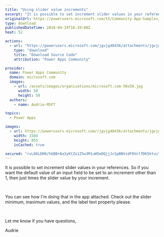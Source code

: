 ```yaml
---
title: "Using slider value increments"
excerpt: "It is possible to set increment slider values in your references. So if you want the default value of an input field to be set to an increment other"
originalUrl: https://powerusers.microsoft.com/t5/Community-App-Samples/Using-slider-value-increments/td-p/109881
type: download
publishedDateTime: 2018-04-24T16:39:00Z
heat: 52

actions:
  - url: "https://powerusers.microsoft.com/jgvjg48436/attachments/jgvjg48436/AppFeedbackGallery/23/1/Slider%20Increment%20App.msapp"
    type: "download"
    title: "Download Source Code"
    attribution: "Power Apps Community"

provider:
  name: Power Apps Community
  domain: microsoft.com
  images:
    - url: /assets/images/organizations/microsoft.com-50x50.jpg
      width: 50
      height: 50
  authors:
    - name: Audrie-MSFT

topics:
  - Power Apps

images:
  - url: https://powerusers.microsoft.com//jgvjg48436/attachments/jgvjg48436/AppFeedbackGallery/23/4/sliderincrements.PNG
    width: 1584
    height: 855
    isCached: true

secured: "rvL06LDN9/hGBB+Aa3yKtZo1ZSw3M1uW5mOQjjJcSpBNVzdF0VnlfDK5ktusYWAMtQ7dIvKdTw2Kiay9WIUn9RmSvZ9OiD6srmAYfeoVJlTkhErJVxb+HvnsV7dSJ9J+1fZq2JOMdBgcQwVP2ESpCwX22gTTeaDu2a1zRhEJ4bMe+C880KtYroxz2+4V/d3Y1hNcifY8NrqxcnM76shslbMT8a4fvxMUhuyN0lPidfiuKxsGNgNehjsC0jM1dJNTDCAU3myg0c4kmv0+o0O3ORcRGHHTFedWTcy3Io+Mu+lODHzL58NTO9sh+y2D36HQKu3tHadixi16iDRF1DpwkFMkThAfJ4PT/fwOGJPS66Z4vyjzQ9AX0aOc7pOSuYxACrL55Z7Zfz4Tu+ivluedhju7nT/yqEHYjcsVnKdKzi+Gl/ikY3knv4MDZfF0LSug;6YTQ5x/VwIaFp5apPkBTKA=="
---
```

<p>It is possible to set increment slider values in your references. So if you want the default value of an input field to be set to an increment other than 1, then just times the slider value by your increment.</p>
<p>&nbsp;</p>
<p>You can see how I'm doing that in the app attached. Check out the slider minimum, maximum values, and the label text property please.</p>
<p>&nbsp;</p>
<p>Let me know if you have questions,</p>
<p>Audrie</p>
<p>&nbsp;</p>
<p>&nbsp;</p>

